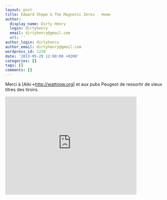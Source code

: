 ```yaml
---
layout: post
title: Edward Shape & The Magnetic Zeros - Home
author:
  display_name: Dirty Henry
  login: dirtyhenry
  email: dirtyhenry@gmail.com
  url: ''
author_login: dirtyhenry
author_email: dirtyhenry@gmail.com
wordpress_id: 1239
date: '2013-05-29 12:00:00 +0200'
categories: []
tags: []
comments: []
---
```

Merci à [Alki->http://wattnow.org] et aux pubs Peugeot de ressortir de vieux titres des tiroirs.

<iframe width="420" height="315" src="http://www.youtube.com/embed/rjFaenf1T-Y" frameborder="0" allowfullscreen></iframe>
